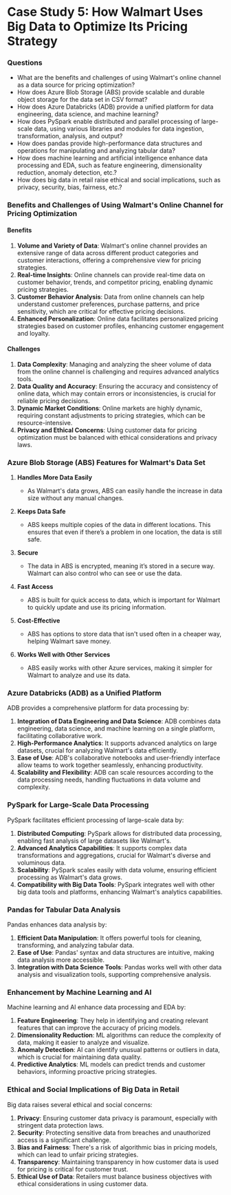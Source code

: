 # Case Study 5: How Walmart Uses Big Data to Optimize Its Pricing Strategy

### Questions
- What are the benefits and challenges of using Walmart's online channel as a data source for pricing optimization?
- How does Azure Blob Storage (ABS) provide scalable and durable object storage for the data set in CSV format?
- How does Azure Databricks (ADB) provide a unified platform for data engineering, data science, and machine learning?
- How does PySpark enable distributed and parallel processing of large-scale data, using various libraries and modules for data ingestion, transformation, analysis, and output?
- How does pandas provide high-performance data structures and operations for manipulating and analyzing tabular data?
- How does machine learning and artificial intelligence enhance data processing and EDA, such as feature engineering, dimensionality reduction, anomaly detection, etc.?
- How does big data in retail raise ethical and social implications, such as privacy, security, bias, fairness, etc.?

### Benefits and Challenges of Using Walmart's Online Channel for Pricing Optimization

#### Benefits
1. **Volume and Variety of Data**: Walmart's online channel provides an extensive range of data across different product categories and customer interactions, offering a comprehensive view for pricing strategies.
2. **Real-time Insights**: Online channels can provide real-time data on customer behavior, trends, and competitor pricing, enabling dynamic pricing strategies.
3. **Customer Behavior Analysis**: Data from online channels can help understand customer preferences, purchase patterns, and price sensitivity, which are critical for effective pricing decisions.
4. **Enhanced Personalization**: Online data facilitates personalized pricing strategies based on customer profiles, enhancing customer engagement and loyalty.

#### Challenges
1. **Data Complexity**: Managing and analyzing the sheer volume of data from the online channel is challenging and requires advanced analytics tools.
2. **Data Quality and Accuracy**: Ensuring the accuracy and consistency of online data, which may contain errors or inconsistencies, is crucial for reliable pricing decisions.
3. **Dynamic Market Conditions**: Online markets are highly dynamic, requiring constant adjustments to pricing strategies, which can be resource-intensive.
4. **Privacy and Ethical Concerns**: Using customer data for pricing optimization must be balanced with ethical considerations and privacy laws.

### Azure Blob Storage (ABS) Features for Walmart's Data Set

1. **Handles More Data Easily**
   - As Walmart's data grows, ABS can easily handle the increase in data size without any manual changes.

2. **Keeps Data Safe**
   - ABS keeps multiple copies of the data in different locations. This ensures that even if there’s a problem in one location, the data is still safe.

3. **Secure**
   - The data in ABS is encrypted, meaning it’s stored in a secure way. Walmart can also control who can see or use the data.

4. **Fast Access**
   - ABS is built for quick access to data, which is important for Walmart to quickly update and use its pricing information.

5. **Cost-Effective**
   - ABS has options to store data that isn't used often in a cheaper way, helping Walmart save money.

6. **Works Well with Other Services**
   - ABS easily works with other Azure services, making it simpler for Walmart to analyze and use its data.


### Azure Databricks (ADB) as a Unified Platform

ADB provides a comprehensive platform for data processing by:

1. **Integration of Data Engineering and Data Science**: ADB combines data engineering, data science, and machine learning on a single platform, facilitating collaborative work.
2. **High-Performance Analytics**: It supports advanced analytics on large datasets, crucial for analyzing Walmart's data efficiently.
3. **Ease of Use**: ADB's collaborative notebooks and user-friendly interface allow teams to work together seamlessly, enhancing productivity.
4. **Scalability and Flexibility**: ADB can scale resources according to the data processing needs, handling fluctuations in data volume and complexity.

### PySpark for Large-Scale Data Processing

PySpark facilitates efficient processing of large-scale data by:

1. **Distributed Computing**: PySpark allows for distributed data processing, enabling fast analysis of large datasets like Walmart's.
2. **Advanced Analytics Capabilities**: It supports complex data transformations and aggregations, crucial for Walmart's diverse and voluminous data.
3. **Scalability**: PySpark scales easily with data volume, ensuring efficient processing as Walmart's data grows.
4. **Compatibility with Big Data Tools**: PySpark integrates well with other big data tools and platforms, enhancing Walmart's analytics capabilities.

### Pandas for Tabular Data Analysis

Pandas enhances data analysis by:

1. **Efficient Data Manipulation**: It offers powerful tools for cleaning, transforming, and analyzing tabular data.
2. **Ease of Use**: Pandas' syntax and data structures are intuitive, making data analysis more accessible.
3. **Integration with Data Science Tools**: Pandas works well with other data analysis and visualization tools, supporting comprehensive analysis.

### Enhancement by Machine Learning and AI

Machine learning and AI enhance data processing and EDA by:

1. **Feature Engineering**: They help in identifying and creating relevant features that can improve the accuracy of pricing models.
2. **Dimensionality Reduction**: ML algorithms can reduce the complexity of data, making it easier to analyze and visualize.
3. **Anomaly Detection**: AI can identify unusual patterns or outliers in data, which is crucial for maintaining data quality.
4. **Predictive Analytics**: ML models can predict trends and customer behaviors, informing proactive pricing strategies.

### Ethical and Social Implications of Big Data in Retail

Big data raises several ethical and social concerns:

1. **Privacy**: Ensuring customer data privacy is paramount, especially with stringent data protection laws.
2. **Security**: Protecting sensitive data from breaches and unauthorized access is a significant challenge.
3. **Bias and Fairness**: There's a risk of algorithmic bias in pricing models, which can lead to unfair pricing strategies.
4. **Transparency**: Maintaining transparency in how customer data is used for pricing is critical for customer trust.
5. **Ethical Use of Data**: Retailers must balance business objectives with ethical considerations in using customer data.
